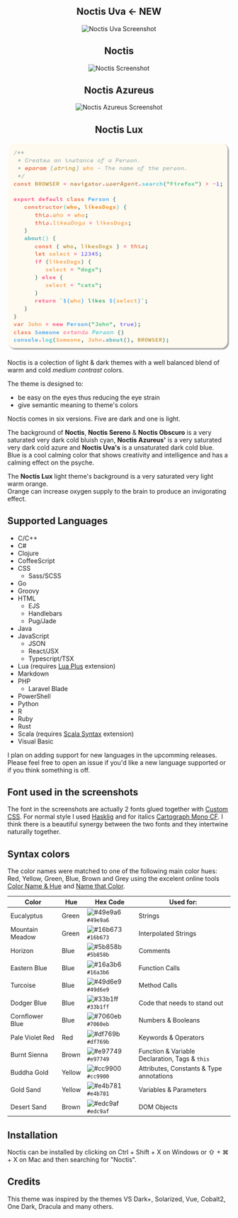 <div align="center">

## Noctis Uva &larr; **NEW**

![Noctis Uva Screenshot](https://github.com/liviuschera/noctis/blob/master/images/NoctisUva.png)

## Noctis

![Noctis Screenshot](https://github.com/liviuschera/noctis/raw/master/images/noctis.png)

## Noctis Azureus

![Noctis Azureus Screenshot](https://github.com/liviuschera/noctis/raw/master/images/noctisAzureus.png)

## Noctis Lux

![Noctis Lux Screenshot](images/noctisLux.png)

</div>

Noctis is a colection of light & dark themes with a well balanced blend of warm and cold _medium contrast_ colors.

The theme is designed to:

-  be easy on the eyes thus reducing the eye strain
-  give semantic meaning to theme's colors

Noctis comes in six versions. Five are dark and one is light.

The background of **Noctis**, **Noctis Sereno** & **Noctis Obscuro** is a very saturated very dark cold bluish cyan, **Noctis Azureus'** is a very saturated very dark cold azure and **Noctis Uva's** is a unsaturated dark cold blue.<br>Blue is a cool calming color that shows creativity and intelligence and has a calming effect on the psyche.

The **Noctis Lux** light theme's background is a very saturated very light warm orange.<br>Orange can increase oxygen supply to the brain to produce an invigorating effect.

## Supported Languages

-  C/C++
-  C#
-  Clojure
-  CoffeeScript
-  CSS
   -  Sass/SCSS
-  Go
-  Groovy
-  HTML
   -  EJS
   -  Handlebars
   -  Pug/Jade
-  Java
-  JavaScript
   -  JSON
   -  React/JSX
   -  Typescript/TSX
-  Lua (requires [Lua Plus](https://marketplace.visualstudio.com/items?itemName=jep-a.lua-plus) extension)
-  Markdown
-  PHP
   -  Laravel Blade
-  PowerShell
-  Python
-  R
-  Ruby
-  Rust
-  Scala (requires [Scala Syntax](https://marketplace.visualstudio.com/items?itemName=scala-lang.scala) extension)
-  Visual Basic

I plan on adding support for new languages in the upcomming releases. Please feel free to open an issue if you'd like a new language supported or if you think something is off.

## **Font** used in the screenshots

The font in the screenshots are actually 2 fonts glued together with [Custom CSS](https://marketplace.visualstudio.com/items?itemName=be5invis.vscode-custom-css). For normal style I used [Hasklig](https://github.com/i-tu/Hasklig) and for italics [Cartograph Mono CF](http://connary.com/cartograph.html).
I think there is a beautiful synergy between the two fonts and they intertwine naturally together.

## Syntax colors

The color names were matched to one of the following main color hues: Red, Yellow, Green, Blue, Brown and Grey using the excelent online tools [Color Name & Hue](http://www.color-blindness.com/color-name-hue/) and [Name that Color](http://chir.ag/projects/name-that-color).

| Color           | Hue    | Hex Code                                                           | Used for:                                      |
| --------------- | ------ | ------------------------------------------------------------------ | ---------------------------------------------- |
| Eucalyptus      | Green  | ![#49e9a6](https://placehold.it/15/49e9a6/000000?text=+) `#49e9a6` | Strings                                        |
| Mountain Meadow | Green  | ![#16b673](https://placehold.it/15/16b673/000000?text=+) `#16b673` | Interpolated Strings                           |
| Horizon         | Blue   | ![#5b858b](https://placehold.it/15/5b858b/000000?text=+) `#5b858b` | Comments                                       |
| Eastern Blue    | Blue   | ![#16a3b6](https://placehold.it/15/16a3b6/000000?text=+) `#16a3b6` | Function Calls                                 |
| Turcoise        | Blue   | ![#49d6e9](https://placehold.it/15/49d6e9/000000?text=+) `#49d6e9` | Method Calls                                   |
| Dodger Blue     | Blue   | ![#33b1ff](https://placehold.it/15/33b1ff/000000?text=+) `#33b1ff` | Code that needs to stand out                   |
| Cornflower Blue | Blue   | ![#7060eb](https://placehold.it/15/7060eb/000000?text=+) `#7060eb` | Numbers & Booleans                             |
| Pale Violet Red | Red    | ![#df769b](https://placehold.it/15/df769b/000000?text=+) `#df769b` | Keywords & Operators                           |
| Burnt Sienna    | Brown  | ![#e97749](https://placehold.it/15/e97749/000000?text=+) `#e97749` | Function & Variable Declaration, Tags & `this` |
| Buddha Gold     | Yellow | ![#cc9900](https://placehold.it/15/cc9900/000000?text=+) `#cc9900` | Attributes, Constants & Type annotations       |
| Gold Sand       | Yellow | ![#e4b781](https://placehold.it/15/e4b781/000000?text=+) `#e4b781` | Variables & Parameters                         |
| Desert Sand     | Brown  | ![#edc9af](https://placehold.it/15/edc9af/000000?text=+) `#edc9af` | DOM Objects                                    |

## Installation

Noctis can be installed by clicking on Ctrl + Shift + X on Windows or ⇧ + ⌘ + X on Mac and then searching for "Noctis".

## Credits

This theme was inspired by the themes VS Dark+, Solarized, Vue, Cobalt2, One Dark, Dracula and many others.
